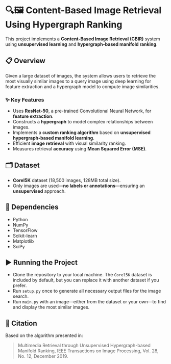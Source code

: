 # 🔍🖼️ Content-Based Image Retrieval Using Hypergraph Ranking 

This project implements a **Content-Based Image Retrieval (CBIR)** system using **unsupervised learning** and **hypergraph-based manifold ranking**.

## 📋 Overview

Given a large dataset of images, the system allows users to retrieve the most visually similar images to a query image using deep learning for feature extraction and a hypergraph model to compute image similarities.

### ✨ Key Features
- Uses **ResNet-50**, a pre-trained Convolutional Neural Network, for **feature extraction**.
- Constructs a **hypergraph** to model complex relationships between images.
- Implements a **custom ranking algorithm** based on **unsupervised hypergraph-based manifold learning**.
- Efficient **image retrieval** with visual similarity ranking.
- Measures retrieval **accuracy** using **Mean Squared Error (MSE)**.

## 🗂️ Dataset
- **Corel5K** dataset (18,500 images, 128MB total size).
- Only images are used—**no labels or annotations**—ensuring an **unsupervised** approach.

## 🧰 Dependencies
- Python
- NumPy
- TensorFlow
- Scikit-learn
- Matplotlib
- SciPy

## ▶️ Running the Project

- Clone the repository to your local machine. The `Corel5K` dataset is included by default, but you can replace it with another dataset if you prefer.
- Run `setup.py` once to generate all necessary output files for the image search.
- Run `main.py` with an image—either from the dataset or your own—to find and display the most similar images.

## 📖 Citation
Based on the algorithm presented in:

> Multimedia Retrieval through Unsupervised Hypergraph-based Manifold Ranking, IEEE Transactions on Image Processing, Vol. 28, No. 12, December 2019.


